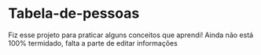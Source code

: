 # Tabela-de-pessoas

Fiz esse projeto para praticar alguns conceitos que aprendi!
Ainda não está 100% termidado, falta a parte de editar informações
